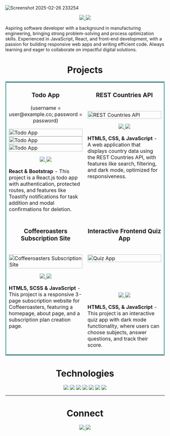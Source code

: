 ![Screenshot 2025-02-26 233254](https://github.com/user-attachments/assets/ca608f0a-95fe-4987-a8dd-384362977018)

<p align="center">
  <a href="https://kumanan.vercel.app/" target="_blank">
    <img src="https://img.shields.io/static/v1?label=|&message=WEBSITE&color=23555f&style=plastic&logo=react&logo-color=white"/>
  </a>
  <a href="https://www.linkedin.com/in/kumanan-eswaran" target="_blank">
    <img src="https://img.shields.io/static/v1?label=|&message=LINKED-IN&color=cdf998&style=plastic&logo=linkedin&logo-color=white"/>
  </a>
</p>

Aspiring software developer with a background in manufacturing engineering, bringing strong problem-solving and process optimization skills. Experienced in JavaScript, React, and front-end development, with a passion for building responsive web apps and writing efficient code. Always learning and eager to collaborate on impactful digital solutions.

<h1 align="center">Projects</h1>
<table bordercolor="#66b2b2">

<tr>
    <td width="50%" valign="top">
      <h3 align="center">Todo App</h3>
      <p align="center">(username = user@example.co; password = password)</p>
<!--         <br /> -->
        <a target="_blank" href="https://todo-app-zeta-puce.vercel.app/">
            <img src="https://i.postimg.cc/z3mB8Lj3/todo-app-zeta-puce-vercel-app-login.png" width="100%" alt="Todo App"/>
        </a>
        <a target="_blank" href="https://todo-app-zeta-puce.vercel.app/">
            <img src="https://i.postimg.cc/FsPWWjT9/todo-app-zeta-puce-vercel-app.png" width="100%" alt="Todo App"/>
        </a>
        <a target="_blank" href="https://todo-app-zeta-puce.vercel.app/">
            <img src="https://i.postimg.cc/ZnWBTzzs/todo-app-zeta-puce-vercel-app-1.png" width="100%" alt="Todo App"/>
        </a>
<!--         <br /> -->
        <p align="center">
          
  <a href="https://github.com/KumananEswaran/todo-app" target="_blank">
    <img src="https://img.shields.io/static/v1?label=|&message=REPO&color=23555f&style=plastic&logo=github&logo-color=white"/>
  </a>  
  <a href="https://todo-app-zeta-puce.vercel.app/" target="_blank">
    <img src="https://img.shields.io/static/v1?label=|&message=WEBSITE&color=cdf998&style=plastic&logo=wordpress&logo-color=white"/>
  </a>
      </p>
        <p><strong>React & Bootstrap</strong> - This project is a React.js todo app with authentication, protected routes, and features like Toastify notifications for task addition and modal confirmations for deletion.</p>
    </td>
    <td width="50%" valign="top">
      <h3 align="center">REST Countries API</h3>
        <br />
      <a target="_blank" href="https://country-rest-api-frontendmentor.netlify.app/">
            <img src="https://i.postimg.cc/Y0njr6bk/country-rest-api-frontendmentor-netlify-app-1.png" width="100%"  alt="REST Countries API"/>
        </a>
        <br />
        <p align="center">
          
  <a href="https://github.com/KumananEswaran/rest-countries-api" target="_blank">
    <img src="https://img.shields.io/static/v1?label=|&message=REPO&color=23555f&style=plastic&logo=github&logo-color=white"/>
  </a>
  <a href="https://country-rest-api-frontendmentor.netlify.app/" target="_blank">
    <img src="https://img.shields.io/static/v1?label=|&message=WEBSITE&color=cdf998&style=plastic&logo=wordpress&logo-color=white"/>
  </a>
      </p>
        <p><strong>HTML5, CSS, & JavaScript</strong> - A web application that displays country data using the REST Countries API, with features like search, filtering, and dark mode, optimized for responsiveness.       </p>
    </td>
  </tr>

  <tr>
    <td width="50%" valign="top">
      <h3 align="center">Coffeeroasters Subscription Site</h3>
        <br />
        <a target="_blank" href="https://coffeeroasters-fm-challenge.netlify.app/">
            <img src="https://i.postimg.cc/GpwPcJSv/coffeeroasters-fm-challenge-netlify-app.png" width="100%" alt="Coffeeroasters Subscription Site"/>
        </a>
        <br />
        <p align="center">
          
  <a href="https://github.com/KumananEswaran/coffeeroasters" target="_blank">
    <img src="https://img.shields.io/static/v1?label=|&message=REPO&color=23555f&style=plastic&logo=github&logo-color=white"/>
  </a>  
  <a href="https://coffeeroasters-fm-challenge.netlify.app/" target="_blank">
    <img src="https://img.shields.io/static/v1?label=|&message=WEBSITE&color=cdf998&style=plastic&logo=wordpress&logo-color=white"/>
  </a>
      </p>
        <p><strong>HTML5, SCSS & JavaScript</strong> - This project is a responsive 3-page subscription website for Coffeeroasters, featuring a homepage, about page, and a subscription plan creation page.</p>
    </td>
    <td width="50%" valign="top">
      <h3 align="center">Interactive Frontend Quiz App</h3>
        <br />
      <a target="_blank" href="https://fm-quiz-app.netlify.app/">
            <img src="https://i.postimg.cc/wv8QxK0q/fm-quiz-app-netlify-app.png" width="100%"  alt="Quiz App"/>
        </a>
        <br />
        <br />
        <br />
        <br />
        <br />
        <p align="center">
          
  <a href="https://github.com/KumananEswaran/frontend-quiz-app" target="_blank">
    <img src="https://img.shields.io/static/v1?label=|&message=REPO&color=23555f&style=plastic&logo=github&logo-color=white"/>
  </a>
  <a href="https://fm-quiz-app.netlify.app/" target="_blank">
    <img src="https://img.shields.io/static/v1?label=|&message=WEBSITE&color=cdf998&style=plastic&logo=wordpress&logo-color=white"/>
  </a>
      </p>
        <p><strong>HTML5, CSS, & JavaScript</strong> - This project is an interactive quiz app with dark mode functionality, where users can choose subjects, answer questions, and track their score.</p>
    </td>
  </tr>
</table>


<h1 align="center">Technologies</h1>


<p align="center">
    <img src="https://img.shields.io/static/v1?label=|&message=HTML5&color=23555f&style=plastic&logo=html5"/>
    <img src="https://img.shields.io/static/v1?label=|&message=CSS3&color=285f65&style=plastic&logo=css3"/>
    <img src="https://img.shields.io/static/v1?label=|&message=SASS&color=2b625f&style=plastic&logo=sass"/>
    <img src="https://img.shields.io/static/v1?label=|&message=BOOTSTRAP&color=316c5e&style=plastic&logo=bootstrap"/>
    <img src="https://img.shields.io/static/v1?label=|&message=JAVASCRIPT&color=3c7f5d&style=plastic&logo=javascript"/>
    <img src="https://img.shields.io/static/v1?label=|&message=REACT.JS&color=4a935c&style=plastic&logo=react"/>
    <img src="https://img.shields.io/static/v1?label=|&message=GIT&color=cbb148&style=plastic&logo=git"/>
</p>



---


<h1 align="center">Connect</h1>



<p align="center">
  <a href="https://kumanan.vercel.app/" target="_blank">
    <img src="https://img.shields.io/static/v1?label=|&message=WEBSITE&color=23555f&style=plastic&logo=react&logo-color=white"/>
  </a>
  <a href="https://www.linkedin.com/in/kumanan-eswaran" target="_blank">
    <img src="https://img.shields.io/static/v1?label=|&message=LINKED-IN&color=cdf998&style=plastic&logo=linkedin&logo-color=white"/>
  </a>
</p>

